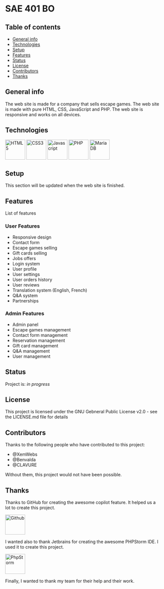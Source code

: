 # SAE 401 BO

## Table of contents

* [General info](#general-info)
* [Technologies](#technologies)
* [Setup](#setup)
* [Features](#features)
* [Status](#status)
* [License](#license)
* [Contributors](#contributors)
* [Thanks](#thanks)

## General info

The web site is made for a company that sells escape games. The web site is made with pure HTML, CSS, JavaScript and
PHP. The web site is responsive and works on all devices.

## Technologies

<a href="https://www.w3.org/TR/html5/" title="HTML5"><img src="https://github.com/get-icon/geticon/raw/master/icons/html-5.svg" alt="HTML5" width="64px" height="64px"></a>
<a href="https://www.w3.org/TR/CSS/" title="CSS3"><img src="https://github.com/get-icon/geticon/raw/master/icons/css-3.svg" alt="CSS3" width="64px" height="64px"></a>
<a href="https://developer.mozilla.org/en-US/docs/Web/JavaScript" title="Javascript"><img src="https://github.com/get-icon/geticon/raw/master/icons/javascript.svg" alt="Javascript" width="64px" height="64px"></a>
<a href="https://php.net/" title="PHP"><img src="https://github.com/get-icon/geticon/raw/master/icons/php.svg" alt="PHP" width="64px" height="64px"></a>
<a href="https://mariadb.org/" title="MariaDB"><img src="https://github.com/get-icon/geticon/raw/master/icons/mariadb.svg" alt="MariaDB" width="64px" height="64px"></a>

## Setup

This section will be updated when the web site is finished.

## Features

List of features

### User Features

* Responsive design
* Contact form
* Escape games selling
* Gift cards selling
* Jobs offers
* Login system
* User profile
* User settings
* User orders history
* User reviews
* Translation system (English, French)
* Q&A system
* Partnerships

### Admin Features

* Admin panel
* Escape games management
* Contact form management
* Reservation management
* Gift card management
* Q&A management
* User management

## Status

Project is: _in progress_

## License

This project is licensed under the GNU Gebneral Public License v2.0 - see the LICENSE.md file for details

## Contributors

Thanks to the following people who have contributed to this project:

* @XemWebs
* @Benvalda
* @CLAVURE

Without them, this project would not have been possible.

## Thanks

Thanks to GitHub for creating the awesome copilot feature. It helped us a lot to create this project.

<a href="https://github.com/" title="Github"><img src="https://github.com/get-icon/geticon/raw/master/icons/github-icon.svg" alt="Github" width="64px" height="64px"></a>

I wanted also to thank Jetbrains for creating the awesome PHPStorm IDE. I used it to create this project.

<a href="https://www.jetbrains.com/phpstorm/" title="PhpStorm"><img src="https://github.com/get-icon/geticon/raw/master/icons/phpstorm.svg" alt="PhpStorm" width="64px" height="64px"></a>

Finally, I wanted to thank my team for their help and their work.

